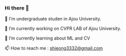 ### Hi there 👋
🔭 I'm undergraduate studen in Ajou University.


🔭 I’m currently working on CVPR LAB of Ajou University.


🌱 I’m currently learning about ML and CV


📫 How to reach me : shjeong3332@gmail.com
<!--
**SeockHwa/SeockHwa** is a ✨ _special_ ✨ repository because its `README.md` (this file) appears on your GitHub profile.

Here are some ideas to get you started:

- 🔭 I’m currently working on ...
- 🌱 I’m currently learning ...
- 👯 I’m looking to collaborate on ...
- 🤔 I’m looking for help with ...
- 💬 Ask me about ...
- 📫 How to reach me: ...
- 😄 Pronouns: ...
- ⚡ Fun fact: ...
-->
